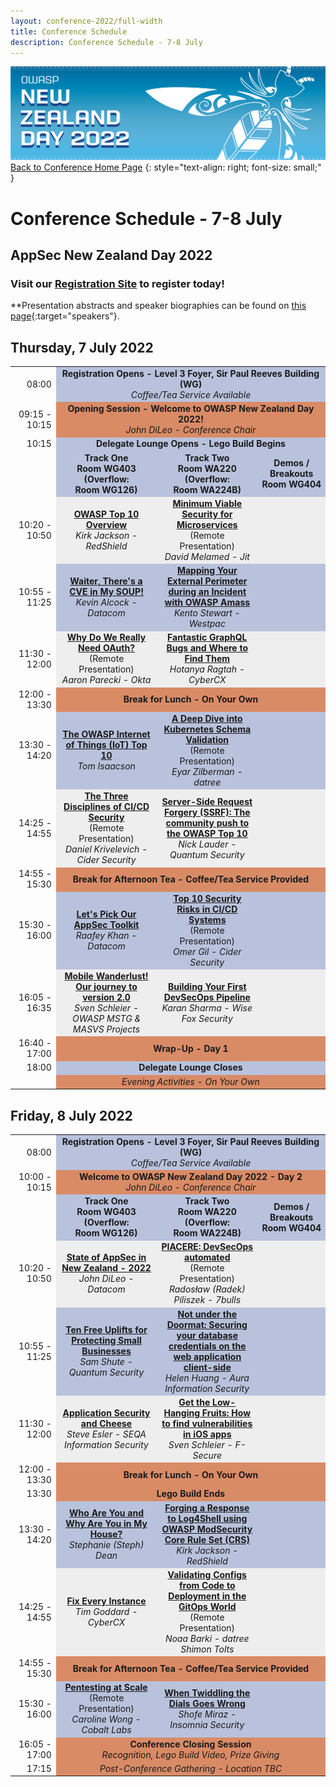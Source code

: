 ```yaml
---
layout: conference-2022/full-width
title: Conference Schedule
description: Conference Schedule - 7-8 July
---
```


[![Web Banner](/assets/images/2022_Banner_Graphic.jpg)](/conference/)   
[Back to Conference Home Page](index.md)
{: style="text-align: right; font-size: small;" }

# Conference Schedule - 7-8 July

## AppSec New Zealand Day 2022

### Visit our [Registration Site](https://events.humanitix.com/owaspnz2022) to register today!

**Presentation abstracts and speaker biographies can be found on [this page](speakers.md){:target="speakers"}.

## Thursday, 7 July 2022

<table width="100%">
  <tr>
    <td style="vertical-align: middle; text-align: right;">08:00</td>
    <td colspan="3" style="background-color: #B9C2DC; text-align: center; margin: 15px 5px;">
      <strong>Registration Opens - Level 3 Foyer, Sir Paul Reeves Building (WG)</strong>
      <br />
      <em>Coffee/Tea Service Available</em>
    </td>
  </tr>
  <tr>
    <td style="vertical-align: middle; text-align: right;">09:15&nbsp;-&nbsp;10:15</td>
    <td colspan="3" style="background-color: #D98B66; text-align: center; margin: 15px 5px;">
      <strong>Opening Session - Welcome to OWASP New Zealand Day 2022!</strong>
      <br />
      <em>John DiLeo - Conference Chair</em>
    </td>
  </tr>
  <tr>
    <td style="vertical-align: middle; text-align: right;">10:15</td>
    <td colspan="3" style="background-color: #B9C2DC; text-align: center; margin: 15px 5px;">
      <strong>Delegate Lounge Opens - Lego Build Begins</strong>
    </td>
  </tr>
  <tr>
    <td style="vertical-align: middle; text-align: right;">&nbsp;</td>
    <td style="background-color: #B9C2DC; text-align: center; font-weight: bold; margin: 15px 5px; width: 32%;">
      Track One
      <br />
      Room&nbsp;WG403 (Overflow: Room&nbsp;WG126)
      <br />
    </td>
    <td style="background-color: #B9C2DC; text-align: center; font-weight: bold; margin: 15px 5px; width: 32%;">
      Track Two
      <br />
      Room&nbsp;WA220 (Overflow: Room&nbsp;WA224B)
    </td>
    <td style="background-color: #B9C2DC; text-align: center; font-weight: bold; margin: 15px 5px; width: 20%;">
      Demos / Breakouts
      <br />
      Room&nbsp;WG404
    </td>
  </tr>
  <tr>
    <td style="vertical-align: middle; text-align: right;">10:20&nbsp;-&nbsp;10:50</td>
    <td style="background-color: #EEE; text-align: center; margin: 15px 5px;">
      <strong><a href="/conference/speakers.html#owasp-top-10-overview" target="speakers">OWASP Top 10 Overview</a></strong>
      <br />
      <em>Kirk Jackson - RedShield</em>
    </td>
    <td style="background-color: #EEE; text-align: center; margin: 15px 5px;">
      <strong><a href="/conference/speakers.html#minimum-viable-security-for-microservices" target="speakers">Minimum Viable Security for Microservices</a></strong>
      <br />
      (Remote Presentation)
      <br />
      <em>David Melamed - Jit</em>
    </td>
    <td style="background-color: #EEE; text-align: center; margin: 15px 5px;">
      &nbsp;
    </td>
  </tr>
  <tr>
    <td style="vertical-align: middle; text-align: right;">10:55&nbsp;-&nbsp;11:25</td>
    <td style="background-color: #B9C2DC; text-align: center; margin: 15px 5px;">
      <strong><a href="/conference/speakers.html#waiter-theres-a-cve-in-my-soup" target="speakers">Waiter, There's a CVE in My SOUP!</a></strong>
      <br />
      <em>Kevin Alcock - Datacom</em>
    </td>
    <td style="background-color: #B9C2DC; text-align: center; margin: 15px 5px;">
       <strong><a href="/conference/speakers.html#mapping-your-external-perimeter-during-an-incident-with-owasp-amass" target="speakers">Mapping Your External Perimeter during an Incident with OWASP Amass</a></strong>
      <br />
      <em>Kento Stewart - Westpac</em>
    </td>
    <td style="background-color: #B9C2DC; text-align: center; margin: 15px 5px;">
      &nbsp;
    </td>
  </tr>
  <tr>
    <td style="vertical-align: middle; text-align: right;">11:30&nbsp;-&nbsp;12:00</td>
    <td style="background-color: #EEE; text-align: center; margin: 15px 5px;">
      <strong><a href="/conference/speakers.html#why-do-we-really-need-oauth" target="speakers">Why Do We Really Need OAuth?</a></strong>
      <br />
      (Remote Presentation)
      <br />
      <em>Aaron Parecki - Okta</em>
    </td>
    <td style="background-color: #EEE; text-align: center; margin: 15px 5px;">
      <strong><a href="/conference/speakers.html#fantastic-graphql-bugs-and-where-to-find-them" target="speakers">Fantastic GraphQL Bugs and Where to Find Them</a></strong>
      <br />
      <em>Hotanya Ragtah - CyberCX</em>
    </td>
    <td style="background-color: #EEE; text-align: center; margin: 15px 5px;">
      &nbsp;
    </td>
  </tr>
  <tr>
    <td style="vertical-align: middle; text-align: right;">12:00&nbsp;-&nbsp;13:30</td>
    <td colspan="3" style="background-color: #D98B66; text-align: center; margin: 15px 5px; font-weight: bold;">Break for Lunch - On Your Own</td>
  </tr>
  <tr>
    <td style="vertical-align: middle; text-align: right;">13:30&nbsp;-&nbsp;14:20</td>
    <td style="background-color: #B9C2DC; text-align: center; margin: 15px 5px;">
      <strong><a href="/conference/speakers.html#the-owasp-internet-of-things-iot-top-10" target="speakers">The OWASP Internet of Things (IoT) Top 10</a></strong>
      <br />
      <em>Tom Isaacson</em>
    </td>
    <td style="background-color: #B9C2DC; text-align: center; margin: 15px 5px;">
      <strong><a href="/conference/speakers.html#a-deep-dive-into-kubernetes-schema-validation" target="speakers">A Deep Dive into Kubernetes Schema Validation</a></strong>
      <br />
      (Remote Presentation)
      <br />
      <em>Eyar Zilberman - datree</em>
    </td>
    <td style="background-color: #B9C2DC; text-align: center; margin: 15px 5px;">
      &nbsp;
    </td>
  </tr>
  <tr>
    <td style="vertical-align: middle; text-align: right;">14:25&nbsp;-&nbsp;14:55</td>
    <td style="background-color: #EEE; text-align: center; margin: 15px 5px;">
      <strong><a href="/conference/speakers.html#the-three-disciplines-of-cicd-security" target="speakers">The Three Disciplines of CI/CD Security</a></strong>
      <br />
      (Remote Presentation)
      <br />
      <em>Daniel Krivelevich - Cider Security</em>
    </td>
    <td style="background-color: #EEE; text-align: center; margin: 15px 5px;">
      <strong><a href="/conference/speakers.html#server-side-request-forgery-ssrf-the-community-push-to-the-owasp-top-10" target="speakers">Server-Side Request Forgery (SSRF): The community push to the OWASP Top 10</a></strong>
      <br />
      <em>Nick Lauder - Quantum Security</em>
    </td>
    <td style="background-color: #EEE; text-align: center; margin: 15px 5px;">
      &nbsp;
    </td>
  </tr>
  <tr>
    <td style="vertical-align: middle; text-align: right;">14:55&nbsp;-&nbsp;15:30</td>
    <td colspan="3" style="background-color: #D98B66; text-align: center; margin: 15px 5px; font-weight: bold;">Break for Afternoon Tea - Coffee/Tea Service Provided</td>
  </tr>
  <tr>
    <td style="vertical-align: middle; text-align: right;">15:30&nbsp;-&nbsp;16:00</td>
    <td style="background-color: #B9C2DC; text-align: center; margin: 15px 5px;">
      <strong><a href="/conference/speakers.html#lets-pick-our-appsec-toolkit" target="speakers">Let's Pick Our AppSec Toolkit</a></strong>
      <br />
      <em>Raafey Khan - Datacom</em>
    </td>
    <td style="background-color: #B9C2DC; text-align: center; margin: 15px 5px;">
      <strong><a href="/conference/speakers.html#top-10-security-risks-in-cicd-systems" target="speakers">Top 10 Security Risks in CI/CD Systems</a></strong>
      <br />
      (Remote Presentation)
      <br />
      <em>Omer Gil - Cider Security</em>
    </td>
    <td style="background-color: #B9C2DC; text-align: center; margin: 15px 5px;">
      &nbsp;
    </td>
  </tr>
  <tr>
    <td style="vertical-align: middle; text-align: right;">16:05&nbsp;-&nbsp;16:35</td>
    <td style="background-color: #EEE; text-align: center; margin: 15px 5px;">
      <strong><a href="/conference/speakers.html#mobile-wanderlust-our-journey-to-version-20" target="speakers">Mobile Wanderlust! Our journey to version 2.0</a></strong>
      <br />
      <em>Sven Schleier - OWASP MSTG &amp; MASVS Projects</em>
    </td>
    <td style="background-color: #EEE; text-align: center; margin: 15px 5px;">
      <strong><a href="/conference/speakers.html#building-your-first-devsecops-pipeline" target="speakers">Building Your First DevSecOps Pipeline</a></strong>
      <br />
      <em>Karan Sharma - Wise Fox Security</em>
    </td>
    <td style="background-color: #EEE; text-align: center; margin: 15px 5px;">
      &nbsp;
    </td>
  </tr>
  <tr>
    <td style="vertical-align: middle; text-align: right;">16:40&nbsp;-&nbsp;17:00</td>
    <td colspan="3" style="background-color: #D98B66; text-align: center; margin: 15px 5px;">
      <strong>Wrap-Up - Day 1</strong>
    </td>
  </tr>
  <tr>
    <td style="vertical-align: middle; text-align: right;">18:00</td>
    <td colspan="3" style="background-color: #B9C2DC; text-align: center; margin: 15px 5px;">
      <strong>Delegate Lounge Closes</strong>
    </td>
  </tr>
  <tr>
    <td style="vertical-align: middle; text-align: right;">&nbsp;</td>
    <td colspan="3" style="background-color: #D98B66; text-align: center; margin: 15px 5px;">
      <em>Evening Activities - On Your Own</em>
    </td>
  </tr>
</table>

## Friday, 8 July 2022

<table width="100%">
  <tr>
    <td style="vertical-align: middle; text-align: right;">08:00</td>
    <td colspan="3" style="background-color: #B9C2DC; text-align: center; margin: 15px 5px;">
      <strong>Registration Opens - Level 3 Foyer, Sir Paul Reeves Building (WG)</strong>
      <br />
      <em>Coffee/Tea Service Available</em>
    </td>
  </tr>
  <tr>
    <td style="vertical-align: middle; text-align: right;">10:00&nbsp;-&nbsp;10:15</td>
    <td colspan="3" style="background-color: #D98B66; text-align: center; margin: 15px 5px;">
      <strong>Welcome to OWASP New Zealand Day 2022 - Day 2</strong>
      <br />
      <em>John DiLeo - Conference Chair</em>
    </td>
  </tr>
  <tr>
    <td style="vertical-align: middle; text-align: right;">&nbsp;</td>
    <td style="background-color: #B9C2DC; text-align: center; font-weight: bold; margin: 15px 5px; width: 32%;">
      Track One
      <br />
      Room&nbsp;WG403 (Overflow: Room&nbsp;WG126)
      <br />
    </td>
    <td style="background-color: #B9C2DC; text-align: center; font-weight: bold; margin: 15px 5px; width: 32%;">
      Track Two
      <br />
      Room&nbsp;WA220 (Overflow: Room&nbsp;WA224B)
    </td>
    <td style="background-color: #B9C2DC; text-align: center; font-weight: bold; margin: 15px 5px; width: 20%;">
      Demos / Breakouts
      <br />
      Room&nbsp;WG404
    </td>
  </tr>
  <tr>
    <td style="vertical-align: middle; text-align: right;">10:20&nbsp;-&nbsp;10:50</td>
    <td style="background-color: #EEE; text-align: center; margin: 15px 5px;">
      <strong><a href="/conference/speakers.html#state-of-appsec-in-new-zealand---2022" target="speakers">State of AppSec in New Zealand - 2022</a></strong>
      <br />
      <em>John DiLeo - Datacom</em>
    </td>
    <td style="background-color: #EEE; text-align: center; margin: 15px 5px;">
      <strong><a href="/conference/speakers.html#piacere-devsecops-automated" target="speakers">PIACERE: DevSecOps automated</a></strong>
      <br />
      (Remote Presentation)
      <br />
      <em>Rados&#322;aw (Radek) Piliszek - 7bulls</em>
    </td>
    <td style="background-color: #EEE; text-align: center; margin: 15px 5px;">
      &nbsp;
    </td>
  </tr>
  <tr>
    <td style="vertical-align: middle; text-align: right;">10:55&nbsp;-&nbsp;11:25</td>
    <td style="background-color: #B9C2DC; text-align: center; margin: 15px 5px;">
      <strong><a href="/conference/speakers.html#ten-free-uplifts-for-protecting-small-businesses" target="speakers">Ten Free Uplifts for Protecting Small Businesses</a></strong>
      <br />
      <em>Sam Shute - Quantum Security</em>
    </td>
    <td style="background-color: #B9C2DC; text-align: center; margin: 15px 5px;">
       <strong><a href="/conference/speakers.html#not-under-the-doormat-securing-your-database-credentials-on-the-web-application-client-side" target="speakers">Not under the Doormat: Securing your database credentials on the web application client-side</a></strong>
      <br />
      <em>Helen Huang - Aura Information Security</em>
    </td>
    <td style="background-color: #B9C2DC; text-align: center; margin: 15px 5px;">
      &nbsp;
    </td>
  </tr>
  <tr>
    <td style="vertical-align: middle; text-align: right;">11:30&nbsp;-&nbsp;12:00</td>
    <td style="background-color: #EEE; text-align: center; margin: 15px 5px;">
      <strong><a href="/conference/speakers.html#application-security-and-cheese" target="speakers">Application Security and Cheese</a></strong>
      <br />
      <em>Steve Esler - SEQA Information Security</em>
    </td>
    <td style="background-color: #EEE; text-align: center; margin: 15px 5px;">
       <strong><a href="/conference/speakers.html#get-the-low-hanging-fruits-how-to-find-vulnerabilities-in-ios-apps" target="speakers">Get the Low-Hanging Fruits: How to find vulnerabilities in iOS apps</a></strong>
      <br />
      <em>Sven Schleier - F-Secure</em>
    </td>
    <td style="background-color: #EEE; text-align: center; margin: 15px 5px;">
      &nbsp;
    </td>
  </tr>
  <tr>
    <td style="vertical-align: middle; text-align: right;">12:00&nbsp;-&nbsp;13:30</td>
    <td colspan="3" style="background-color: #D98B66; text-align: center; margin: 15px 5px; font-weight: bold;">Break for Lunch - On Your Own</td>
  </tr>
  <tr>
    <td style="vertical-align: middle; text-align: right;">13:30</td>
    <td colspan="3" style="background-color: #D98B66; text-align: center; margin: 15px 5px;">
      <strong>Lego Build Ends</strong>
    </td>
  </tr>
  <tr>
    <td style="vertical-align: middle; text-align: right;">13:30&nbsp;-&nbsp;14:20</td>
    <td style="background-color: #B9C2DC; text-align: center; margin: 15px 5px;">
      <strong><a href="/conference/speakers.html#who-are-you-and-why-are-you-in-my-house" target="speakers">Who Are You and Why Are You in My House?</a></strong>
      <br />
      <em>Stephanie (Steph) Dean</em>
    </td>
    <td style="background-color: #B9C2DC; text-align: center; margin: 15px 5px;">
      <strong><a href="/conference/speakers.html#forging-a-response-to-log4shell-using-owasp-modsecurity-core-rule-set-crs" target="speakers">Forging a Response to Log4Shell using OWASP ModSecurity Core Rule Set (CRS)</a></strong>
      <br />
      <em>Kirk Jackson - RedShield</em>
    </td>
    <td style="background-color: #B9C2DC; text-align: center; margin: 15px 5px;">
      &nbsp;
    </td>
  </tr>
  <tr>
    <td style="vertical-align: middle; text-align: right;">14:25&nbsp;-&nbsp;14:55</td>
    <td style="background-color: #EEE; text-align: center; margin: 15px 5px;">
      <strong><a href="/conference/speakers.html#fix-every-instance" target="speakers">Fix Every Instance</a></strong>
      <br />
      <em>Tim Goddard - CyberCX</em>
    </td>
    <td style="background-color: #EEE; text-align: center; margin: 15px 5px;">
      <strong><a href="/conference/speakers.html#validating-configs-from-code-to-deployment-in-the-gitops-world" target="speakers">Validating Configs from Code to Deployment in the GitOps World</a></strong>
      <br />
      (Remote Presentation)
      <br />
      <em>Noaa Barki - datree</em>
      <br />
      <em>Shimon Tolts</em>
    </td>
    <td style="background-color: #EEE; text-align: center; margin: 15px 5px;">
      &nbsp;
    </td>
  </tr>
  <tr>
    <td style="vertical-align: middle; text-align: right;">14:55&nbsp;-&nbsp;15:30</td>
    <td colspan="3" style="background-color: #D98B66; text-align: center; margin: 15px 5px; font-weight: bold;">Break for Afternoon Tea - Coffee/Tea Service Provided</td>
  </tr>
  <tr>
    <td style="vertical-align: middle; text-align: right;">15:30&nbsp;-&nbsp;16:00</td>
    <td style="background-color: #B9C2DC; text-align: center; margin: 15px 5px;">
      <strong><a href="/conference/speakers.html#pentesting-at-scale" target="speakers">Pentesting at Scale</a></strong>
      <br />
      (Remote Presentation)
      <br />
      <em>Caroline Wong - Cobalt Labs</em>
    </td>
    <td style="background-color: #B9C2DC; text-align: center; margin: 15px 5px;">
      <strong><a href="/conference/speakers.html#when-twiddling-the-dials-goes-wrong" target="speakers">When Twiddling the Dials Goes Wrong</a></strong>
      <br />
      <em>Shofe Miraz - Insomnia Security</em>
    </td>
    <td style="background-color: #B9C2DC; text-align: center; margin: 15px 5px;">
      &nbsp;
    </td>
  </tr>
  <tr>
    <td style="vertical-align: middle; text-align: right;">16:05&nbsp;-&nbsp;17:00</td>
    <td colspan="3" style="background-color: #D98B66; text-align: center; margin: 15px 5px;">
      <strong>Conference Closing Session</strong>
      <br />
      <em>Recognition, Lego Build Video, Prize Giving</em>
    </td>
  </tr>
  <tr>
    <td style="vertical-align: middle; text-align: right;">17:15</td>
    <td colspan="3" style="background-color: #D98B66; text-align: center; margin: 15px 5px;">
      <em>Post-Conference Gathering - Location TBC</em>
    </td>
  </tr>
</table>

